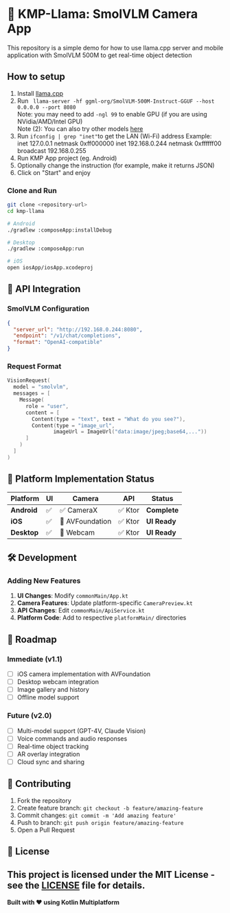 # 🎥 KMP-Llama: SmolVLM Camera App
This repository is a simple demo for how to use llama.cpp server and mobile application with SmolVLM 500M to get real-time object detection

## How to setup
1. Install [llama.cpp](https://github.com/ggml-org/llama.cpp)
2. Run ` llama-server -hf ggml-org/SmolVLM-500M-Instruct-GGUF --host 0.0.0.0 --port 8080`  
   Note: you may need to add `-ngl 99` to enable GPU (if you are using NVidia/AMD/Intel GPU)  
   Note (2): You can also try other models [here](https://github.com/ggml-org/llama.cpp/blob/master/docs/multimodal.md)
3. Run ` ifconfig | grep "inet" `to get the LAN (Wi-Fi) address
   Example: inet 127.0.0.1 netmask 0xff000000
   inet 192.168.0.244 netmask 0xffffff00 broadcast 192.168.0.255
5. Run KMP App project (eg. Android)
6. Optionally change the instruction (for example, make it returns JSON)
7. Click on "Start" and enjoy

### Clone and Run
```bash
git clone <repository-url>
cd kmp-llama

# Android
./gradlew :composeApp:installDebug

# Desktop
./gradlew :composeApp:run

# iOS
open iosApp/iosApp.xcodeproj
```

## 🔌 API Integration

### **SmolVLM Configuration**
```json
{
  "server_url": "http://192.168.0.244:8080",
  "endpoint": "/v1/chat/completions",
  "format": "OpenAI-compatible"
}
```

### **Request Format**
```kotlin
VisionRequest(
  model = "smolvlm",
  messages = [
    Message(
      role = "user",
      content = [
        Content(type = "text", text = "What do you see?"),
        Content(type = "image_url", 
               imageUrl = ImageUrl("data:image/jpeg;base64,..."))
      ]
    )
  ]
)
```

## 📱 Platform Implementation Status

| Platform | UI | Camera | API | Status |
|----------|----|---------|----|---------|
| **Android** | ✅ | ✅ CameraX | ✅ Ktor | **Complete** |
| **iOS** | ✅ | 🔄 AVFoundation | ✅ Ktor | **UI Ready** |
| **Desktop** | ✅ | 🔄 Webcam | ✅ Ktor | **UI Ready** |

## 🛠️ Development

### **Adding New Features**
1. **UI Changes**: Modify `commonMain/App.kt`
2. **Camera Features**: Update platform-specific `CameraPreview.kt`
3. **API Changes**: Edit `commonMain/ApiService.kt`
4. **Platform Code**: Add to respective `platformMain/` directories

## 🎯 Roadmap

### **Immediate (v1.1)**
- [ ] iOS camera implementation with AVFoundation
- [ ] Desktop webcam integration
- [ ] Image gallery and history
- [ ] Offline model support

### **Future (v2.0)**
- [ ] Multi-model support (GPT-4V, Claude Vision)
- [ ] Voice commands and audio responses
- [ ] Real-time object tracking
- [ ] AR overlay integration
- [ ] Cloud sync and sharing

## 🤝 Contributing

1. Fork the repository
2. Create feature branch: `git checkout -b feature/amazing-feature`
3. Commit changes: `git commit -m 'Add amazing feature'`
4. Push to branch: `git push origin feature/amazing-feature`
5. Open a Pull Request

## 📄 License

This project is licensed under the MIT License - see the [LICENSE](LICENSE) file for details.
---

**Built with ❤️ using Kotlin Multiplatform**
